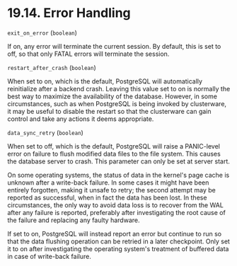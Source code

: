# 19.14. Error Handling

`exit_on_error` \(`boolean`\)

If on, any error will terminate the current session. By default, this is set to off, so that only FATAL errors will terminate the session.

`restart_after_crash` \(`boolean`\)

When set to on, which is the default, PostgreSQL will automatically reinitialize after a backend crash. Leaving this value set to on is normally the best way to maximize the availability of the database. However, in some circumstances, such as when PostgreSQL is being invoked by clusterware, it may be useful to disable the restart so that the clusterware can gain control and take any actions it deems appropriate.

`data_sync_retry` \(`boolean`\)

When set to off, which is the default, PostgreSQL will raise a PANIC-level error on failure to flush modified data files to the file system. This causes the database server to crash. This parameter can only be set at server start.

On some operating systems, the status of data in the kernel's page cache is unknown after a write-back failure. In some cases it might have been entirely forgotten, making it unsafe to retry; the second attempt may be reported as successful, when in fact the data has been lost. In these circumstances, the only way to avoid data loss is to recover from the WAL after any failure is reported, preferably after investigating the root cause of the failure and replacing any faulty hardware.

If set to on, PostgreSQL will instead report an error but continue to run so that the data flushing operation can be retried in a later checkpoint. Only set it to on after investigating the operating system's treatment of buffered data in case of write-back failure.

